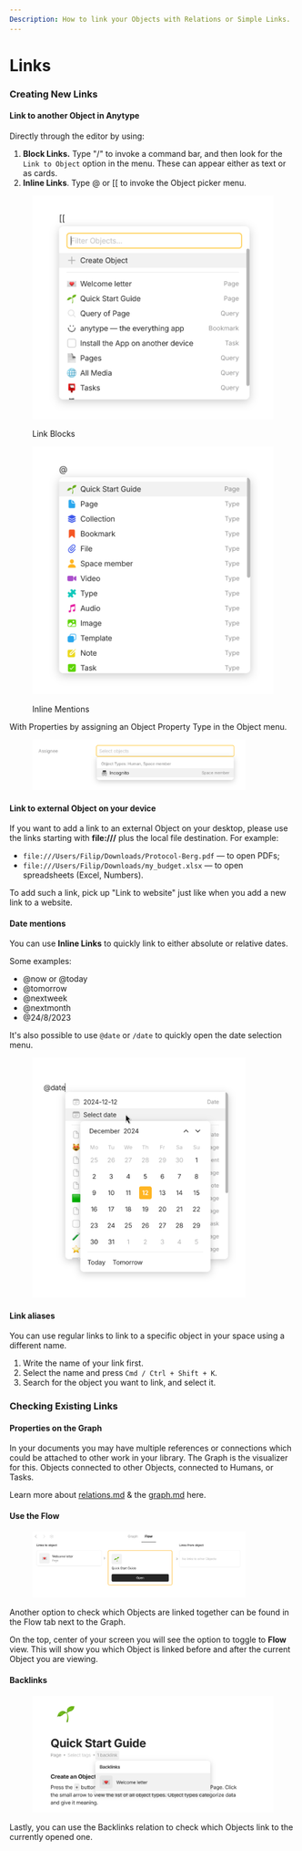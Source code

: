```yaml
---
Description: How to link your Objects with Relations or Simple Links.
---
```


# Links

### Creating New Links

#### Link to another Object in Anytype

Directly through the editor by using:

1. **Block Links.** Type "/" to invoke a command bar, and then look for the `Link to Object` option in the menu. These can appear either as text or as cards.
2. **Inline Links**. Type @ or \[\[ to invoke the Object picker menu.

<div><figure><img src="../../.gitbook/assets/image (17).png" alt=""><figcaption><p>Link Blocks</p></figcaption></figure> <figure><img src="../../.gitbook/assets/image (18).png" alt=""><figcaption><p>Inline Mentions</p></figcaption></figure></div>

With Properties by assigning an Object Property Type in the Object menu.

<figure><img src="../../.gitbook/assets/image (179).png" alt="" width="375"><figcaption></figcaption></figure>

#### Link to external Object on your device

If you want to add a link to an external Object on your desktop, please use the links starting with **file:///** plus the local file destination. For example:

* `file:///Users/Filip/Downloads/Protocol-Berg.pdf` — to open PDFs;
* `file:///Users/Filip/Downloads/my_budget.xlsx` — to open spreadsheets (Excel, Numbers).

To add such a link, pick up "Link to website" just like when you add a new link to a website.

#### Date mentions

You can use **Inline Links** to quickly link to either absolute or relative dates.

Some examples:

* @now or @today
* @tomorrow
* @nextweek
* @nextmonth
* @24/8/2023

It's also possible to use `@date` or `/date` to quickly open the date selection menu.

<figure><img src="../../.gitbook/assets/image (3) (1) (1) (1).png" alt="" width="375"><figcaption></figcaption></figure>

#### Link aliases

You can use regular links to link to a specific object in your space using a different name.&#x20;

1. Write the name of your link first.
2. Select the name and press `Cmd / Ctrl + Shift + K`.
3. Search for the object you want to link, and select it.

### Checking Existing Links

#### Properties on the Graph

In your documents you may have multiple references or connections which could be attached to other work in your library. The Graph is the visualizer for this. Objects connected to other Objects, connected to Humans, or Tasks.

Learn more about [relations.md](../types/relations.md "mention") & the [graph.md](../../advanced/feature-list-by-platform/graph.md "mention") here.

#### Use the Flow

<figure><img src="../../.gitbook/assets/image (19).png" alt="" width="375"><figcaption></figcaption></figure>

Another option to check which Objects are linked together can be found in the Flow tab next to the Graph.

On the top, center of your screen you will see the option to toggle to **Flow** view. This will show you which Object is linked before and after the current Object you are viewing.

#### &#x20;Backlinks

<figure><img src="../../.gitbook/assets/image (20).png" alt="" width="563"><figcaption></figcaption></figure>

Lastly, you can use the Backlinks relation to check which Objects link to the currently opened one.&#x20;
